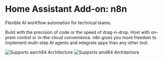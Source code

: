 # Home Assistant Add-on: n8n

Flexible AI workflow automation for technical teams.

Build with the precision of code or the speed of drag-n-drop. Host with on-prem
control or in-the-cloud convenience. n8n gives you more freedom to implement
multi-step AI agents and integrate apps than any other tool.

![Supports aarch64 Architecture][aarch64-shield]
![Supports amd64 Architecture][amd64-shield]

[aarch64-shield]: https://img.shields.io/badge/aarch64-yes-green.svg
[amd64-shield]: https://img.shields.io/badge/amd64-yes-green.svg
